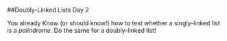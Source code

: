 ##Doubly-Linked Lists Day 2

You already Know (or should know!) how to test whether a singly-linked list is a *palindrome*. Do the same for a doubly-linked list!
